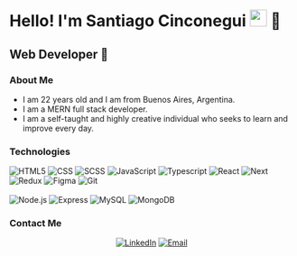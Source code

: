 

<h1>Hello! I'm Santiago Cinconegui <img src="https://raw.githubusercontent.com/iampavangandhi/iampavangandhi/master/gifs/Hi.gif" width="30px"> 🚀</h1>
<h2>Web Developer 🎨</h2>

### About Me

- I am 22 years old and I am from Buenos Aires, Argentina.
- I am a MERN full stack developer.
- I am a self-taught and highly creative individual who seeks to learn and improve every day.

### Technologies
![HTML5](https://skillicons.dev/icons?i=html)
![CSS](https://skillicons.dev/icons?i=css)
![SCSS](https://skillicons.dev/icons?i=scss)
![JavaScript](https://skillicons.dev/icons?i=javascript)
![Typescript](https://skillicons.dev/icons?i=typescript)
![React](https://skillicons.dev/icons?i=react)
![Next](https://skillicons.dev/icons?i=nextjs)
![Redux](https://skillicons.dev/icons?i=redux)
![Figma](https://skillicons.dev/icons?i=figma)
![Git](https://skillicons.dev/icons?i=git)
<br/>
<br/>
![Node.js](https://skillicons.dev/icons?i=nodejs)
![Express](https://skillicons.dev/icons?i=express)
![MySQL](https://skillicons.dev/icons?i=mysql)
![MongoDB](https://skillicons.dev/icons?i=mongodb)




### Contact Me
<div align=center>
<a href="https://www.linkedin.com/in/santiago-cinconegui/"><img alt="LinkedIn" src="https://img.shields.io/badge/LinkedIn-Santiago%20Cinconegui-blue?style=flat-square&logo=linkedin"></a>
<a href="santiagocinconegui@gmail.com"><img alt="Email" src="https://img.shields.io/badge/Gmail-santiagocinconegui@gmail.com-blue?style=flat-square&logo=gmail"></a>
</div>
